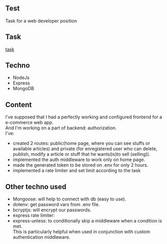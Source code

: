 ## Test

Task for a web developer position

## Task
[task](https://github.com/sabahoth01/Test/blob/master/task.txt)

## Techno
- NodeJs
- Express
- MongoDB

## Content

I've supposed that I had a perfectly working and configured frontend for a e-commerce web app.</br>
And I'm working on a part of backend: authorization.<br/>
I've:
- created 2 routes: public(home page, where you can see stuffs or available articles) and private (for enregistered user who can delete, publish, modify a article or stuff that he wants(is)to sell (selling)).
- implemented the auth middleware to work only on home page.
- made the generated token to be stored on .env for only 2 hours.
- implemented a rate limiter and set limit according to the task

## Other techno used

- Mongoose: will help to connect with db (easy to use).
- dotenv: get password vars from .env file.
- bcryptjs: will encrypt our passwords.
- express rate limiter: 
- express-unless: to conditionally skip a middleware when a condition is met.<br/>This is particularly helpful when used in conjunction with custom authentication middleware.



